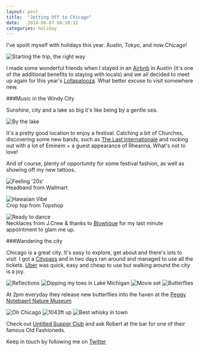 ```yaml
---
layout: post
title:  "Jetting Off to Chicago"
date:   2014-08-07 08:30:12
categories: holiday
---
```


I've spoilt myself with holidays this year. Austin, Tokyo, and now Chicago! 

![Starting the trip, the right way](https://raw.githubusercontent.com/raphaelleheaf/nevercinderella/gh-pages/_assets/champagne.JPG)

I made some wonderful friends when I stayed in an [Airbnb](https://www.airbnb.co.uk/) in Austin (it's one of the additional benefits to staying with locals) and we all decided to meet up again for this year's [Lollapalooza](http://www.lollapalooza.com/). What better excuse to visit somewhere new.

###Music in the Windy City

Sunshine, city and a lake so big it's like being by a gentle sea. 

![By the lake](https://raw.githubusercontent.com/raphaelleheaf/nevercinderella/gh-pages/_assets/by_the_lake.JPG)

It's a pretty good location to enjoy a festival. Catching a bit of Churches, discovering some new bands, such as [The Last Internationale](http://www.thelastinternationale.com/) and rocking out with a lot of Eminem + a guest appearance of Rheanna. What's not to love!

And of course, plenty of opportunity for some festival fashion, as well as showing off my new tattoos.

![Feeling '20s'](https://raw.githubusercontent.com/raphaelleheaf/nevercinderella/gh-pages/_assets/1920s.JPG)  
Headband from Wallmart

![Hawaiian Vibe](https://raw.githubusercontent.com/raphaelleheaf/nevercinderella/gh-pages/_assets/hawaiian.JPG)  
Crop top from Topshop

![Ready to dance](https://raw.githubusercontent.com/raphaelleheaf/nevercinderella/gh-pages/_assets/diamonds.JPG)  
Necklaces from J.Crew & thanks to [Blowtique](http://www.blowtique.com/) for my last minute appointment to glam me up.

###Wandering the city

Chicago is a great city. It's easy to explore, get about and there's lots to visit. I got a [Citypass](http://www.citypass.com/chicago?mv_source=rkg&creative=53482547789&adpos=1t1&device=c&network=g&matchtype=e&gclid=CMXNwZrkq8ACFRHHtAod6hAAYg) and in two days ran around and managed to use all the tickets. [Uber](https://www.uber.com/invite/qtjwq) was quick, easy and cheap to use but walking around the city is a joy. 

![Reflections](https://raw.githubusercontent.com/raphaelleheaf/nevercinderella/gh-pages/_assets/reflections.JPG) ![Dipping my toes in Lake Michigan](https://raw.githubusercontent.com/raphaelleheaf/nevercinderella/gh-pages/_assets/toes.JPG) ![Movie set](https://raw.githubusercontent.com/raphaelleheaf/nevercinderella/gh-pages/_assets/movies.JPG) ![Butterflies](https://raw.githubusercontent.com/raphaelleheaf/nevercinderella/gh-pages/_assets/buterflies.JPG)

At 2pm everyday they release new butterflies into the haven at the [Peggy Notebaert Nature Museum](http://www.naturemuseum.org/the-museum)

![Oh Chicago](https://raw.githubusercontent.com/raphaelleheaf/nevercinderella/gh-pages/_assets/chicago.JPG) ![1043ft up](https://raw.githubusercontent.com/raphaelleheaf/nevercinderella/gh-pages/_assets/400mup.JPG) ![Best whisky in town](https://raw.githubusercontent.com/raphaelleheaf/nevercinderella/gh-pages/_assets/untitled.JPG)

Check out [Untitled Supper Club](http://untitledchicago.com/) and ask Robert at the bar for one of their famous Old Fashioneds.


Keep in touch by following me on [Twitter](https://twitter.com/cinderellanever) 


